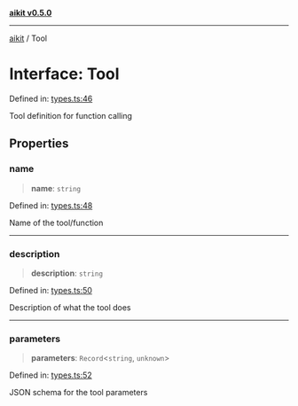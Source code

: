 [**aikit v0.5.0**](../README.md)

***

[aikit](../README.md) / Tool

# Interface: Tool

Defined in: [types.ts:46](https://github.com/chinmaymk/aikit/blob/main/src/types.ts#L46)

Tool definition for function calling

## Properties

### name

> **name**: `string`

Defined in: [types.ts:48](https://github.com/chinmaymk/aikit/blob/main/src/types.ts#L48)

Name of the tool/function

***

### description

> **description**: `string`

Defined in: [types.ts:50](https://github.com/chinmaymk/aikit/blob/main/src/types.ts#L50)

Description of what the tool does

***

### parameters

> **parameters**: `Record`\<`string`, `unknown`\>

Defined in: [types.ts:52](https://github.com/chinmaymk/aikit/blob/main/src/types.ts#L52)

JSON schema for the tool parameters
